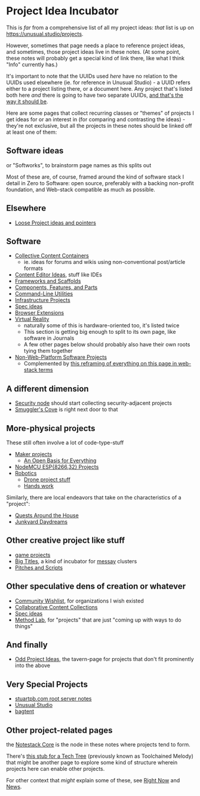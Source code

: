 # Project Idea Incubator

This is *far* from a comprehensive list of all my project ideas: *that* list is up on https://unusual.studio/projects.

However, sometimes that page needs a place to reference project ideas, and sometimes, those project ideas live in these notes. (At some point, these notes will probably get a special kind of link there, like what I think "Info" currently has.)

It's important to note that the UUIDs used *here* have no relation to the UUIDs used elsewhere (ie. for reference in Unusual Studio) - a UUID refers either to a project listing there, or a document here. Any project that's listed both here *and* there is going to have two separate UUIDs, [and that's the way it should be](https://github.com/stuartpb/leannotes/issues/8).

Here are some pages that collect recurring classes or "themes" of projects I get ideas for or an interest in (for comparing and contrasting the ideas) - they're not exclusive, but all the projects in these notes should be linked off at least one of them:

## Software ideas

or "Softworks", to brainstorm page names as this splits out

Most of these are, of course, framed around the kind of software stack I detail in Zero to Software: open source, preferably with a backing non-profit foundation, and Web-stack compatible as much as possible.

## Elsewhere

- [Loose Project ideas and pointers](6cd2a6f0-e11a-492a-afe5-f08622970de2.md)

## Software

- [Collective Content Containers](3a393a7f-58e0-41de-aef9-267b2f911f95.md)
  - ie. ideas for forums and wikis using non-conventional post/article formats
- [Content Editor Ideas](52a91c72-061a-4d6f-8018-b3e86351c0d5.md), stuff like IDEs
- [Frameworks and Scaffolds](d78bdabf-6401-489e-a284-51c500826748.md)
- [Components, Features, and Parts](cc2836d4-ad3f-4f0a-8974-981f8cc69b36.md)
- [Command-Line Utilities](1000f4c9-bc83-462e-873e-ab9c7c6d462f.md)
- [Infrastructure Projects](bbd1dca8-d599-45c1-8f08-adc37d8a76ec.md)
- [Spec ideas](623663c5-9130-48ca-a3a7-1a37e88d307a.md)
- [Browser Extensions](55f979e1-71e9-40db-aad2-34418ec7bb5d.md)
- [Virtual Reality](2b095b7b-508a-4c80-a4a8-803088300437.md)
  - naturally some of this is hardware-oriented too, it's listed twice
  - This section is getting big enough to split to its own page, like software in Journals
  - A few other pages below should probably also have their own roots tying them together
- [Non-Web-Platform Software Projects](4b0818d9-18a3-4c2d-8845-e5092fe91d52.md)
  - Complemented by [this reframing of everything on this page in web-stack terms](d93f66b1-427e-4978-8ac7-14fb452bfad6.md)

## A different dimension

- [Security node](4dd64124-8e20-4901-aae4-5876361adc85.md) should start collecting security-adjacent projects
- [Smuggler's Cove](58d3072a-0670-4bc3-9db2-fca214ca725e.md) is right next door to that

## More-physical projects

These still often involve a lot of code-type-stuff

- [Maker projects](b2694758-f919-4d46-a29b-7bbf189eab38.md)
  - [An Open Basis for Everything](c3bc3f1e-8d31-49b9-abad-4f1725ec682f.md)
- [NodeMCU ESP{8266,32} Projects](be8ef21f-ea6e-4f96-8b87-9a54694fb29f.md)
- [Robotics](4e40eaae-f191-4c45-a1b7-bc1022f0e210.md)
  - [Drone project stuff](cd719be0-5b7c-4263-accf-cf6cddb2a16b.md)
  - [Hands work](ae243a39-d980-4268-93f7-1919af519b46.md)

Similarly, there are local endeavors that take on the characteristics of a "project":

- [Quests Around the House](445ae6d8-5796-43b7-8648-704c8ebb9e18.md)
- [Junkyard Daydreams](33bcb20b-5d20-42e5-8eba-15541882e48a.md)

## Other creative project like stuff

- [game projects](47a84b6f-b858-4064-9563-00230ab4c1e5.md)
- [Big Titles](e0fc507e-e5ec-4771-93ee-9b4d5bda3606.md), a kind of incubator for [messay](8f2359ae-186f-4878-b5e5-33f3c177e6fc.md) clusters
- [Pitches and Scripts](b297a6f8-5646-4ce1-9be1-d7ed6056a513.md)

## Other speculative dens of creation or whatever

- [Community Wishlist](cbf8b20c-fd72-4c42-a543-952e046c893b.md), for organizations I wish existed
- [Collaborative Content Collections](fa8952af-648f-4d3d-a1a7-39b052123911.md)
- [Spec ideas](623663c5-9130-48ca-a3a7-1a37e88d307a.md)
- [Method Lab](9a2890e2-a0fa-4484-9c1e-3c7c7ec4f28a.md), for "projects" that are just "coming up with ways to do things"

## And finally

- [Odd Project Ideas](cbe928d9-338d-402c-a1c3-5c1ab5704bb5.md), the tavern-page for projects that don't fit prominently into the above

## Very Special Projects

- [stuartpb.com root server notes](0154af9c-f2b6-454e-a6ad-97ec11f17935.md)
- [Unusual Studio](21528cfb-1ac3-4428-86df-86bb77154a23.md)
- [bagtent](ba00b8cb-9d05-4aef-bd50-0990f82dd723.md)

## Other project-related pages

the [Notestack Core](30ec2e6e-47d0-496a-a523-0732b35aea8a.md) is the node in these notes where projects tend to form.

There's [this stub for a Tech Tree](0031208d-0493-4dcf-9d70-6dbf1daaa52c.md) (previously known as Toolchained Melody) that might be another page to explore some kind of structure wherein projects here can enable other projects.

For other context that *might* explain some of these, see [Right Now][] and [News][].

[Right Now]: 41218b84-cd08-48a5-b91a-865e8b90c46a.md
[News]: afcfaa78-ef7e-429e-a2ea-0b5c7abaf7b7.md
